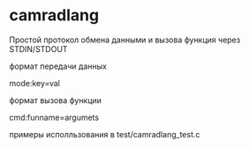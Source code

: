 camradlang
==========

Простой протокол обмена данными и вызова функция через STDIN/STDOUT

формат передачи данных

mode:key=val

формат вызова функции

cmd:funname=argumets

примеры исполльзования в test/camradlang_test.c 
